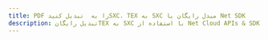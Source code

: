 ---title: PDF را به  تبدیل کنیدSXC، TEX به SXC مبدل رایگان یا Net SDKdescription: تبدیل رایگانTEX به SXC با استفاده از Net Cloud APIs & SDK همچنین اسناد PDF را در Cloud ایجاد، ویرایش و رندر کنید.---
